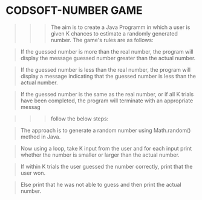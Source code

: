 # CODSOFT-NUMBER GAME

>>>The aim is to create a Java Programm in which a user is given K chances to estimate a randomly generated number. The game's rules are as follows:

>If the guessed number is more than the real number, the program will display the message guessed number greater than the actual number.

>If the guessed number is less than the real number, the program will display a message indicating that the guessed number is less than the actual number.

>If the guessed number is the same as the real number, or if all K trials have been completed, the program will terminate with an appropriate messag

>>>follow the below steps: 

>The approach is to generate a random number using Math.random() method in Java.

>Now using a loop, take K input from the user and for each input print whether the number is smaller or larger than the actual number.

>If within K trials the user guessed the number correctly, print that the user won.

>Else print that he was not able to guess and then print the actual number.
